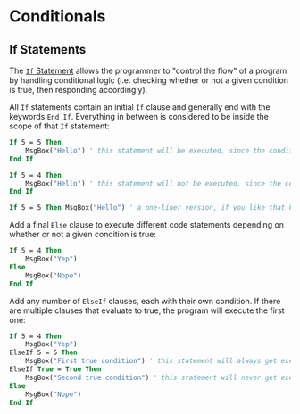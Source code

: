 # Conditionals

## If Statements

The [`If` Statement](https://msdn.microsoft.com/en-us/vba/language-reference-vba/articles/ifthenelse-statement) allows the programmer to "control the flow" of a program by handling conditional logic (i.e. checking whether or not a given condition is true, then responding accordingly).

All `If` statements contain an initial `If` clause and generally end with the keywords `End If`. Everything in between is considered to be inside the scope of that `If` statement:

```vb
If 5 = 5 Then
    MsgBox("Hello") ' this statement will be executed, since the condition is true
End If
```

```vb
If 5 = 4 Then
    MsgBox("Hello") ' this statement will not be executed, since the condition is false
End If
```

```vb
If 5 = 5 Then MsgBox("Hello") ' a one-liner version, if you like that kind of thing
```

Add a final `Else` clause to execute different code statements depending on whether or not a given condition is true:

```vb
If 5 = 4 Then
    MsgBox("Yep")
Else
    MsgBox("Nope")
End If
```

Add any number of `ElseIf` clauses, each with their own condition. If there are multiple clauses that evaluate to true, the program will execute the first one:

```vb
If 5 = 4 Then
    MsgBox("Yep")
ElseIf 5 = 5 Then
    MsgBox("First true condition") ' this statement will always get executed
ElseIf True = True Then
    MsgBox("Second true condition") ' this statement will never get executed
Else
    MsgBox("Nope")
End If
```
